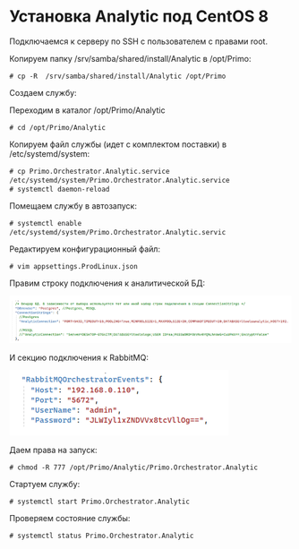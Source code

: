 # Установка Analytic под CentOS 8

Подключаемся к серверу по SSH с пользователем с правами root. 

Копируем папку /srv/samba/shared/install/Analytic в /opt/Primo:
```
# cp -R  /srv/samba/shared/install/Analytic /opt/Primo
```

Создаем службу:

Переходим в каталог /opt/Primo/Analytic
```
# cd /opt/Primo/Analytic
```

Копируем файл службы (идет с комплектом поставки) в /etc/systemd/system:
```
# cp Primo.Orchestrator.Analytic.service /etc/systemd/system/Primo.Orchestrator.Analytic.service
# systemctl daemon-reload
```

Помещаем службу в автозапуск:
```
# systemctl enable /etc/systemd/system/Primo.Orchestrator.Analytic.servic
```
Редактируем конфигурационный файл:
```
# vim appsettings.ProdLinux.json
```
Правим строку подключения к аналитической БД:

![](../../../../orchestrator-new/resources/install/linux/additional-components-linux/analytic-1.PNG)

И секцию подключения к RabbitMQ:

![](../../../../orchestrator-new/resources/install/linux/additional-components-linux/analytic-2.PNG)

Даем права на запуск:
```
# chmod -R 777 /opt/Primo/Analytic/Primo.Orchestrator.Analytic
```
Стартуем службу:
```
# systemctl start Primo.Orchestrator.Analytic
```
Проверяем состояние службы:
```
# systemctl status Primo.Orchestrator.Analytic
```
